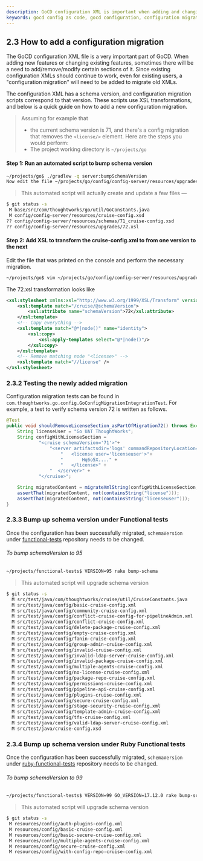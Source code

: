 ```yaml
---
description: GoCD configuration XML is important when adding and changing features. Here is a quick guide to add a new configuration migration.
keywords: gocd config as code, gocd configuration, configuration migration, migrate xml
---
```



## 2.3 How to add a configuration migration

The GoCD configuration XML file is a very important part of GoCD. When adding new features or changing existing features, sometimes there will be a need to add/remove/modify certain sections of it. Since existing configuration XMLs should continue to work, even for existing users, a "configuration migration" will need to be added to migrate old XMLs.

The configuration XML has a schema version, and configuration migration scripts correspond to that version. These scripts use XSL transformations, and below is a quick guide on how to add a new configuration migration.

> Assuming for example that
> * the current schema version is 71, and there's a config migration that removes the `<license/>` element. Here are the steps you would perform:
> * The project working directory is `~/projects/go`

#### Step 1: Run an automated script to bump schema version

```bash
~/projects/go$ ./gradlew -q server:bumpSchemaVersion
Now edit the file ~/projects/go/config/config-server/resources/upgrades/72.xsl
```

> This automated script will actually create and update a few files —

```bash
$ git status -s
 M base/src/com/thoughtworks/go/util/GoConstants.java
 M config/config-server/resources/cruise-config.xsd
?? config/config-server/resources/schemas/71_cruise-config.xsd
?? config/config-server/resources/upgrades/72.xsl
```

#### Step 2: Add XSL to transform the cruise-config.xml to from one version to the next

Edit the file that was printed on the console and perform the necessary migration.

```bash
~/projects/go$ vim ~/projects/go/config/config-server/resources/upgrades/72.xsl
```

The 72.xsl transformation looks like

```xml
<xsl:stylesheet xmlns:xsl="http://www.w3.org/1999/XSL/Transform" version="1.0">
    <xsl:template match="/cruise/@schemaVersion">
        <xsl:attribute name="schemaVersion">72</xsl:attribute>
    </xsl:template>
    <!-- Copy everything -->
    <xsl:template match="@*|node()" name="identity">
        <xsl:copy>
            <xsl:apply-templates select="@*|node()"/>
        </xsl:copy>
    </xsl:template>
    <!-- Remove matching node "<license>" -->
    <xsl:template match="//license" />
</xsl:stylesheet>
```

### 2.3.2 Testing the newly added migration

Configuration migration tests can be found in ```com.thoughtworks.go.config.GoConfigMigrationIntegrationTest```. For example, a test to verify schema version 72 is written as follows.

```java
@Test
public void shouldRemoveLicenseSection_asPartOfMigration72() throws Exception {
    String licenseUser = "Go UAT ThoughtWorks";
    String configWithLicenseSection =
            "<cruise schemaVersion='71'>"+
                "<server artifactsdir='logs' commandRepositoryLocation='default' serverId='dev-id'>" +
                    "   <license user='licenseuser'>"+
                    "       Hq6o5X...." +
                    "   </license>" +
                "  </server>" +
            "</cruise>";

    String migratedContent = migrateXmlString(configWithLicenseSection, 71);
    assertThat(migratedContent, not(containsString("license")));
    assertThat(migratedContent, not(containsString("licenseuser")));
}
```

### 2.3.3 Bump up schema version under Functional tests
Once the configuration has been successfully migrated, `schemaVersion` under [functional-tests](https://github.com/gocd/functional-tests) repository needs to be changed.

###### To bump schemaVersion to 95

```bash
~/projects/functional-tests$ VERSION=95 rake bump-schema
```

> This automated script will upgrade schema version

```bash
$ git status -s
  M src/test/java/com/thoughtworks/cruise/util/CruiseConstants.java
  M src/test/java/config/basic-cruise-config.xml
  M src/test/java/config/community-cruise-config.xml
  M src/test/java/config/conflict-cruise-config-for-pipelineAdmin.xml
  M src/test/java/config/conflict-cruise-config.xml
  M src/test/java/config/delete-package-cruise-config.xml
  M src/test/java/config/empty-cruise-config.xml
  M src/test/java/config/fanin-cruise-config.xml
  M src/test/java/config/group-admin-cruise-config.xml
  M src/test/java/config/invalid-cruise-config.xml
  M src/test/java/config/invalid-ldap-server-cruise-config.xml
  M src/test/java/config/invalid-package-cruise-config.xml
  M src/test/java/config/multiple-agents-cruise-config.xml
  M src/test/java/config/no-license-cruise-config.xml
  M src/test/java/config/package-repo-cruise-config.xml
  M src/test/java/config/permissions-cruise-config.xml
  M src/test/java/config/pipeline-api-cruise-config.xml
  M src/test/java/config/plugins-cruise-config.xml
  M src/test/java/config/secure-cruise-config.xml
  M src/test/java/config/stage-security-cruise-config.xml
  M src/test/java/config/template-admin-cruise-config.xml
  M src/test/java/config/tfs-cruise-config.xml
  M src/test/java/config/valid-ldap-server-cruise-config.xml
  M src/test/java/cruise-config.xsd
```

### 2.3.4 Bump up schema version under Ruby Functional tests
Once the configuration has been successfully migrated, `schemaVersion` under [ruby-functional-tests](https://github.com/gocd/ruby-functional-tests) repository needs to be changed.

###### To bump schemaVersion to 99

```bash
~/projects/functional-tests$ VERSION=99 GO_VERSION=17.12.0 rake bump-schema
```

> This automated script will upgrade schema version

```bash
$ git status -s
 M resources/config/auth-plugins-config.xml
 M resources/config/basic-cruise-config.xml
 M resources/config/basic-secure-cruise-config.xml
 M resources/config/multiple-agents-cruise-config.xml
 M resources/config/secure-cruise-config.xml
 M resources/config/with-config-repo-cruise-config.xml
```
